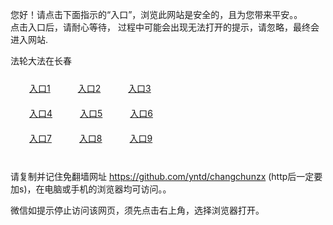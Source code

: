您好！请点击下面指示的“入口”，浏览此网站是安全的，且为您带来平安。。 <br/>
点击入口后，请耐心等待， 过程中可能会出现无法打开的提示，请忽略，最终会进入网站. </br>

法轮大法在长春<br/>
<div style="padding:10px"><a style="margin:20px" target="_blank" href="https://d18e0we9e4i4w1.cloudfront.net/2Qpsp?jpatohe" id="ccLink1" rel="nofollow">入口1</a> <a target="_blank" style="margin:20px" href="https://d3cxxobmmlz69p.cloudfront.net/2Qpsp?ngnxhr" id="ccLink2" rel="nofollow">入口2</a> <a style="margin:20px" target="_blank" href="https://d3jr1iw6elyojj.cloudfront.net/2Qpsp?jwadt" id="ccLink3" rel="nofollow">入口3</a></div>

<div style="padding:10px" ><a style="margin:20px" target="_blank" href="https://d18e0we9e4i4w1.cloudfront.net/2Qpsp?jpatohe" id="ccLink4" rel="nofollow">入口4</a> <a style="margin:20px" href="https://d3cxxobmmlz69p.cloudfront.net/2Qpsp?ngnxhr" target="_blank" id="ccLink5" rel="nofollow">入口5</a> <a style="margin:20px" href="https://d3jr1iw6elyojj.cloudfront.net/2Qpsp?jwadt" target="_blank" id="ccLink6" rel="nofollow">入口6</a></div>

<div style="padding:10px"><a style="margin:20px" target="_blank" href="https://d18e0we9e4i4w1.cloudfront.net/2Qpsp?jpatohe" id="ccLink7" rel="nofollow">入口7</a> <a style="margin:20px" href="https://d3cxxobmmlz69p.cloudfront.net/2Qpsp?ngnxhr" target="_blank" id="ccLink8" rel="nofollow">入口8</a> <a style="margin:20px" target="_blank" href="https://d3jr1iw6elyojj.cloudfront.net/2Qpsp?jwadt" id="ccLink9" rel="nofollow">入口9</a></div>

<br/>



请复制并记住免翻墙网址 https://github.com/yntd/changchunzx (http后一定要加s)，在电脑或手机的浏览器均可访问。。<br/>

微信如提示停止访问该网页，须先点击右上角，选择浏览器打开。
